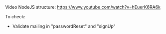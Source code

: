 Video NodeJS structure: https://www.youtube.com/watch?v=hEuerK6RA6k

To check:
- Validate mailing in "passwordReset" and "signUp"